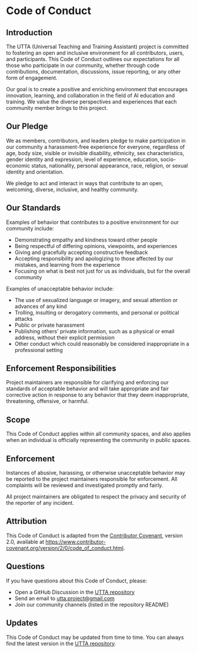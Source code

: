 # Code of Conduct

## Introduction

The UTTA (Universal Teaching and Training Assistant) project is committed to fostering an open and inclusive environment for all contributors, users, and participants. This Code of Conduct outlines our expectations for all those who participate in our community, whether through code contributions, documentation, discussions, issue reporting, or any other form of engagement.

Our goal is to create a positive and enriching environment that encourages innovation, learning, and collaboration in the field of AI education and training. We value the diverse perspectives and experiences that each community member brings to this project.

## Our Pledge

We as members, contributors, and leaders pledge to make participation in our community a harassment-free experience for everyone, regardless of age, body size, visible or invisible disability, ethnicity, sex characteristics, gender identity and expression, level of experience, education, socio-economic status, nationality, personal appearance, race, religion, or sexual identity and orientation.

We pledge to act and interact in ways that contribute to an open, welcoming, diverse, inclusive, and healthy community.

## Our Standards

Examples of behavior that contributes to a positive environment for our community include:

* Demonstrating empathy and kindness toward other people
* Being respectful of differing opinions, viewpoints, and experiences
* Giving and gracefully accepting constructive feedback
* Accepting responsibility and apologizing to those affected by our mistakes, and learning from the experience
* Focusing on what is best not just for us as individuals, but for the overall community

Examples of unacceptable behavior include:

* The use of sexualized language or imagery, and sexual attention or advances of any kind
* Trolling, insulting or derogatory comments, and personal or political attacks
* Public or private harassment
* Publishing others' private information, such as a physical or email address, without their explicit permission
* Other conduct which could reasonably be considered inappropriate in a professional setting

## Enforcement Responsibilities

Project maintainers are responsible for clarifying and enforcing our standards of acceptable behavior and will take appropriate and fair corrective action in response to any behavior that they deem inappropriate, threatening, offensive, or harmful.

## Scope

This Code of Conduct applies within all community spaces, and also applies when an individual is officially representing the community in public spaces.

## Enforcement

Instances of abusive, harassing, or otherwise unacceptable behavior may be reported to the project maintainers responsible for enforcement. All complaints will be reviewed and investigated promptly and fairly.

All project maintainers are obligated to respect the privacy and security of the reporter of any incident.

## Attribution

This Code of Conduct is adapted from the [Contributor Covenant](https://www.contributor-covenant.org), version 2.0, available at https://www.contributor-covenant.org/version/2/0/code_of_conduct.html.

## Questions

If you have questions about this Code of Conduct, please:
* Open a GitHub Discussion in the [UTTA repository](https://github.com/UVU-AI-Innovate/UTTA/discussions)
* Send an email to utta.project@gmail.com
* Join our community channels (listed in the repository README)

## Updates

This Code of Conduct may be updated from time to time. You can always find the latest version in the [UTTA repository](https://github.com/UVU-AI-Innovate/UTTA/wiki/Code-of-Conduct). 